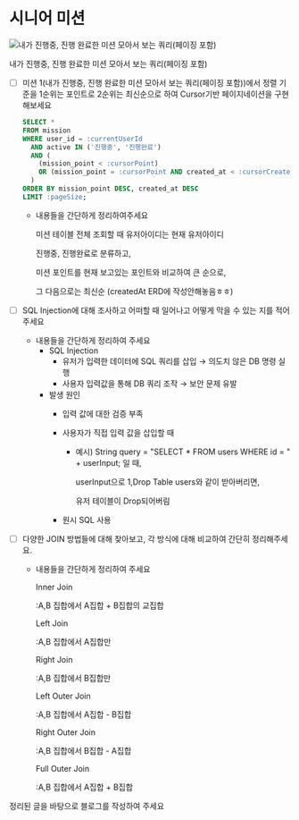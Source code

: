 # 시니어 미션

![내가 진행중, 진행 완료한 미션 모아서 보는 쿼리(페이징 포함)](%E1%84%89%E1%85%B5%E1%84%82%E1%85%B5%E1%84%8B%E1%85%A5%20%E1%84%86%E1%85%B5%E1%84%89%E1%85%A7%E1%86%AB%201b7b57f4596b81ed8afbf644f797a304/Untitled.png)

내가 진행중, 진행 완료한 미션 모아서 보는 쿼리(페이징 포함)

- [ ]  미션 1(내가 진행중, 진행 완료한 미션 모아서 보는 쿼리(페이징 포함))에서 정렬 기준을 1순위는 포인트로 2순위는 최신순으로 하여 Cursor기반 페이지네이션을 구현해보세요
    
    ```sql
    SELECT *
    FROM mission
    WHERE user_id = :currentUserId
      AND active IN ('진행중', '진행완료')
      AND (
        (mission_point < :cursorPoint)
        OR (mission_point = :cursorPoint AND created_at < :cursorCreatedAt)
      )
    ORDER BY mission_point DESC, created_at DESC
    LIMIT :pageSize;
    ```
    
    - 내용들을 간단하게 정리하여주세요
        
        미션 테이블 전체 조회할 때 유저아이디는 현재 유저아이디
        
        진행중, 진행완료로 분류하고,
        
        미션 포인트를 현재 보고있는 포인트와 비교하여 큰 순으로,
        
        그 다음으로는 최신순 (createdAt ERD에 작성안해놓음ㅎㅎ)
        

- [ ]  SQL Injection에 대해 조사하고 어떠할 때 일어나고 어떻게 막을 수 있는 지를 적어주세요
    - 내용들을 간단하게 정리하여 주세요
        - SQL Injection
            - 유저가 입력한 데이터에 SQL 쿼리를 삽입 → 의도치 않은 DB 명령 실행
            - 사용자 입력값을 통해 DB 쿼리 조작 → 보안 문제 유발
        - 발생 원인
            - 입력 값에 대한 검증 부족
            - 사용자가 직접 입력 값을 삽입할 때
                - 예시) String query = "SELECT * FROM users WHERE id = " + userInput; 일 때,
                    
                    userInput으로 1,Drop Table users와 같이 받아버리면,
                    
                    유저 테이블이 Drop되어버림
                    
            - 원시 SQL 사용

- [ ]  다양한 JOIN 방법들에 대해 찾아보고, 각 방식에 대해 비교하여 간단히 정리해주세요.
    - 내용들을 간단하게 정리하여 주세요
        
        Inner Join
        
        :A,B 집합에서 A집합 + B집합의 교집합
        
        Left Join
        
        :A,B 집합에서 A집합만
        
        Right Join
        
        :A,B 집합에서 B집합만
        
        Left Outer Join
        
        :A,B 집합에서 A집합 - B집합
        
        Right Outer Join
        
        :A,B 집합에서 B집합 - A집합
        
        Full Outer Join
        
        :A,B 집합에서 A집합 + B집합
        

정리된 글을 바탕으로 블로그를 작성하여 주세요